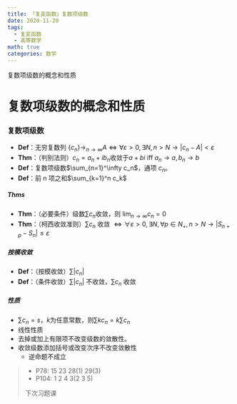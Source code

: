 ```yaml
---
title: 「复变函数」复数项级数
date: 2020-11-20
tags:
  - 复变函数
  - 高等数学
math: true
categories: 数学
---
```


复数项级数的概念和性质

<!-- more -->

# 复数项级数的概念和性质

### 复数项级数

- **Def**：无穷复数列 $\{c_n\}\rightarrow_{n\rightarrow \infty} A \iff \forall \varepsilon>0,\exists N,n>N\rightarrow |c_n-A|<\varepsilon$
- **Thm**：（判别法则）$c_n=a_n+ib_n$收敛于$a+bi$ iff $a_n\rightarrow a, b_n\rightarrow b$
- **Def**：复数项级数$\sum_{n=1}^\infty c_n$，通项 $c_n$。
- **Def**：前 n 项之和$\sum_{k=1}^n c_k$

##### Thms

- **Thm**：（必要条件）级数$\sum c_n$收敛，则 $\lim_{n\rightarrow \infty} c_n=0$
- **Thm**：（柯西收敛准则）$\sum c_n$ 收敛 $\iff \forall \varepsilon>0,\exists N,\forall p\in N_+, n>N\rightarrow|S_{n+p} - S_n|\le \varepsilon$

##### 按模收敛

- **Def**：（按模收敛）$\sum |c_n|$
- **Def**：（条件收敛）$\sum |c_n|$ 不收敛，$\sum c_n$ 收敛

##### 性质

- $\sum c_n=s$，$k$为任意常数，则$\sum kc_n=k\sum c_n$
- 线性性质
- 去掉或加上有限项不改变级数的敛散性。
- 收敛级数添加括号或改变次序不改变敛散性
  - 逆命题不成立

> - P78: 15 23 28(1) 29(3)
> - P104: 1 2 4 3(2 3 5)
> 
> 下次习题课
